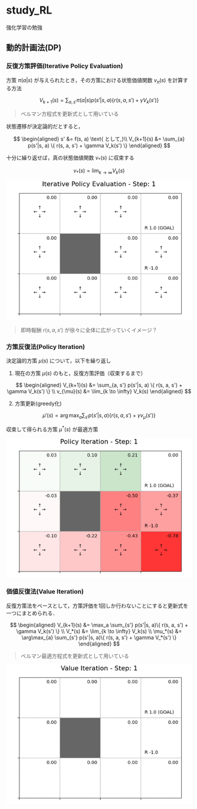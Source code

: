 # study_RL

強化学習の勉強

## 動的計画法(DP)

### 反復方策評価(Iterative Policy Evaluation)

方策 $\pi(a|s)$ が与えられたとき，その方策における状態価値関数 $v_\pi(s)$ を計算する方法

$$
V_{k+1}(s) = \sum_{a, s'} \pi(a|s) p(s'|s, a) \{ r(s, a, s') + \gamma V_k(s') \}
$$

> ベルマン方程式を更新式として用いている

状態遷移が決定論的だとすると，

$$
\begin{aligned}
s' &= f(s, a) \text{   として,}\\
V_{k+1}(s) &= \sum_{a} p(s'|s, a) \{ r(s, a, s') + \gamma V_k(s') \}
\end{aligned}
$$

十分に繰り返せば，真の状態価値関数 $v_*(s)$ に収束する

$$
v_*(s) = \lim_{k \to \infty} V_k(s)
$$

![iterative_policy_evaluation](./deep-learning-from-scratch-4/ch04/iterative_policy_evaluation.gif)

> 即時報酬 $r(s, a, s')$ が徐々に全体に広がっていくイメージ？

### 方策反復法(Policy Iteration)

決定論的方策 $\mu(s)$ について，以下を繰り返し

1. 現在の方策 $\mu(s)$ のもと，反復方策評価（収束するまで）

$$
\begin{aligned}
V_{k+1}(s) &= \sum_{a, s'} p(s'|s, a) \{ r(s, a, s') + \gamma V_k(s') \} \\
v_{\mu}(s) &= \lim_{k \to \infty} V_k(s)
\end{aligned}
$$

2. 方策更新(greedy化)

$$
\mu'(s) = \arg\max_{a} \sum_{s'} p(s'|s, a) \{ r(s, a, s') + \gamma v_{\mu}(s') \}
$$

収束して得られる方策 $\mu^*(s)$ が最適方策

![policy_iteration](./deep-learning-from-scratch-4/ch04/policy_iteration.gif)

### 価値反復法(Value Iteration)

反復方策法をベースとして，方策評価を1回しか行わないことにすると更新式を一つにまとめられる．

$$
\begin{aligned}
V_{k+1}(s) &= \max_a \sum_{s'} p(s'|s, a)\{ r(s, a, s') + \gamma V_k(s') \} \\
V_*(s) &= \lim_{k \to \infty} V_k(s) \\
\mu_*(s) &= \arg\max_{a} \sum_{s'} p(s'|s, a)\{ r(s, a, s') + \gamma V_*(s') \}
\end{aligned}
$$

> ベルマン最適方程式を更新式として用いている

![value_iteration](./deep-learning-from-scratch-4/ch04/value_iteration.gif)
